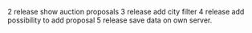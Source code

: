 2 release
show auction proposals
3 release
add city filter
4 release
add possibility to add proposal
5 release
save data on own server.
